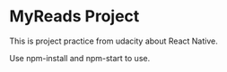 # MyReads Project

This is project practice from udacity about React Native.

Use npm-install and npm-start to use.